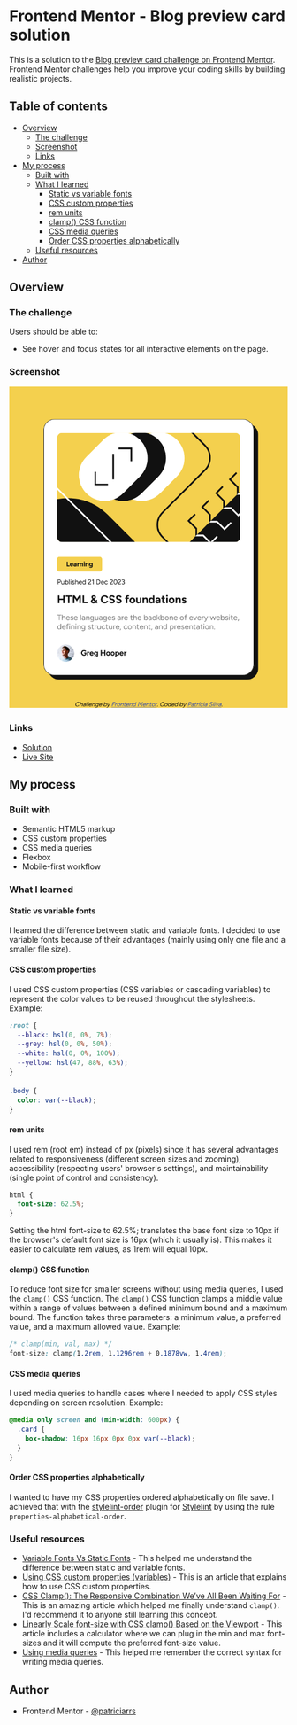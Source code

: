 # Frontend Mentor - Blog preview card solution

This is a solution to the [Blog preview card challenge on Frontend Mentor](https://www.frontendmentor.io/challenges/blog-preview-card-ckPaj01IcS). Frontend Mentor challenges help you improve your coding skills by building realistic projects.

## Table of contents

- [Overview](#overview)
  - [The challenge](#the-challenge)
  - [Screenshot](#screenshot)
  - [Links](#links)
- [My process](#my-process)
  - [Built with](#built-with)
  - [What I learned](#what-i-learned)
    - [Static vs variable fonts](#static-vs-variable-fonts)
    - [CSS custom properties](#css-custom-properties)
    - [rem units](#rem-units)
    - [clamp() CSS function](#clamp-css-function)
    - [CSS media queries](#css-media-queries)
    - [Order CSS properties alphabetically](#order-css-properties-alphabetically)
  - [Useful resources](#useful-resources)
- [Author](#author)

## Overview

### The challenge

Users should be able to:

- See hover and focus states for all interactive elements on the page.

### Screenshot

![Screenshot](./screenshot.png)

### Links

- [Solution](https://github.com/patriciarrs/Frontend-Mentor-Blog-Preview-Card)
- [Live Site](https://patriciarrs.github.io/Frontend-Mentor-Blog-Preview-Card/)

## My process

### Built with

- Semantic HTML5 markup
- CSS custom properties
- CSS media queries
- Flexbox
- Mobile-first workflow

### What I learned

#### Static vs variable fonts

I learned the difference between static and variable fonts.
I decided to use variable fonts because of their advantages (mainly using only one file and a smaller file size).

#### CSS custom properties

I used CSS custom properties (CSS variables or cascading variables) to represent the color values to be reused throughout the stylesheets.
Example:

```css
:root {
  --black: hsl(0, 0%, 7%);
  --grey: hsl(0, 0%, 50%);
  --white: hsl(0, 0%, 100%);
  --yellow: hsl(47, 88%, 63%);
}

.body {
  color: var(--black);
}
```

#### rem units

I used rem (root em) instead of px (pixels) since it has several advantages related to responsiveness (different screen sizes and zooming), accessibility (respecting users' browser's settings), and maintainability (single point of control and consistency).

```css
html {
  font-size: 62.5%;
}
```

Setting the html font-size to 62.5%; translates the base font size to 10px if the browser's default font size is 16px (which it usually is). This makes it easier to calculate rem values, as 1rem will equal 10px.

#### clamp() CSS function

To reduce font size for smaller screens without using media queries, I used the `clamp()` CSS function.
The `clamp()` CSS function clamps a middle value within a range of values between a defined minimum bound and a maximum bound.
The function takes three parameters: a minimum value, a preferred value, and a maximum allowed value.
Example:

```css
/* clamp(min, val, max) */
font-size: clamp(1.2rem, 1.1296rem + 0.1878vw, 1.4rem);
```

#### CSS media queries

I used media queries to handle cases where I needed to apply CSS styles depending on screen resolution.
Example:

```css
@media only screen and (min-width: 600px) {
  .card {
    box-shadow: 16px 16px 0px 0px var(--black);
  }
}
```

#### Order CSS properties alphabetically

I wanted to have my CSS properties ordered alphabetically on file save.
I achieved that with the [stylelint-order](https://github.com/hudochenkov/stylelint-order) plugin for [Stylelint](https://stylelint.io/) by using the rule `properties-alphabetical-order`.

### Useful resources

- [Variable Fonts Vs Static Fonts](https://www.monotype.com/resources/expertise/variable-fonts-101) - This helped me understand the difference between static and variable fonts.
- [Using CSS custom properties (variables)](https://developer.mozilla.org/en-US/docs/Web/CSS/Using_CSS_custom_properties) - This is an article that explains how to use CSS custom properties.
- [CSS Clamp(): The Responsive Combination We’ve All Been Waiting For](https://blog.bitsrc.io/css-clamp-the-responsive-combination-weve-all-been-waiting-for-f1ce1981ea6e) - This is an amazing article which helped me finally understand `clamp()`. I'd recommend it to anyone still learning this concept.
- [Linearly Scale font-size with CSS clamp() Based on the Viewport](https://css-tricks.com/linearly-scale-font-size-with-css-clamp-based-on-the-viewport/#for-those-who-dont-mind-that-edge-case) - This article includes a calculator where we can plug in the min and max font-sizes and it will compute the preferred font-size value.
- [Using media queries](https://developer.mozilla.org/en-US/docs/Web/CSS/CSS_media_queries/Using_media_queries) - This helped me remember the correct syntax for writing media queries.

## Author

- Frontend Mentor - [@patriciarrs](https://www.frontendmentor.io/profile/patriciarrs)
